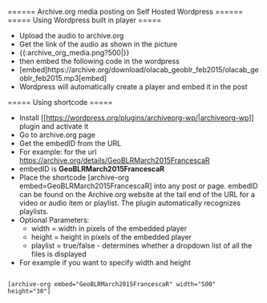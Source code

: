 ====== Archive.org media posting on Self Hosted Wordpress ======
===== Using Wordpress built in player =====

  - Upload the audio to archive.org
  - Get the link of the audio as shown in the picture
  - {{:archive_org_media.png?500|}}
  - then embed the following code in the wordpress
  - <html>[embed]https://archive.org/download/olacab_geoblr_feb2015/olacab_geoblr_feb2015.mp3[embed]</html>
  - Wordpress will automatically create a player and embed it in the post

===== Using shortcode =====
  - Install [[https://wordpress.org/plugins/archiveorg-wp/|archiveorg-wp]] plugin and activate it
  - Go to archive.org page 
  - Get the embedID from the URL
  - For example: for the url https://archive.org/details/GeoBLRMarch2015FrancescaR
  - embedID is **GeoBLRMarch2015FrancescaR**
  - Place the shortcode [archive-org embed=GeoBLRMarch2015FrancescaR] into any post or page. embedID can be found on the Archive.org website at the tail end of the URL for a video or audio item or playlist. The plugin automatically recognizes playlists.
  - Optional Parameters:
     - width = width in pixels of the embedded player
     - height = height in pixels of the embedded player
     - playlist = true/false - determines whether a dropdown list of all the files is displayed
   - For example if you want to specify width and height 
<HTML>
<code>
[archive-org embed="GeoBLRMarch2015FrancescaR" width="500" height="30"]
</code>
</HTML>